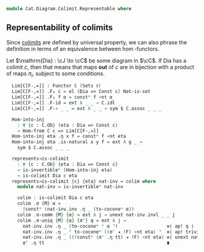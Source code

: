 <!--
```agda
open import Cat.Functor.Hom.Representable
open import Cat.Instances.Shape.Terminal
open import Cat.Diagram.Colimit.Base
open import Cat.Instances.Functor
open import Cat.Functor.Constant
open import Cat.Functor.Kan.Base
open import Cat.Functor.Compose
open import Cat.Functor.Hom
open import Cat.Prelude

import Cat.Reasoning
```
-->

```agda
module Cat.Diagram.Colimit.Representable where
```

## Representability of colimits

Since [colimits] are defined by universal property, we can also phrase
the definition in terms of an equivalence between $\hom$-functors.

[colimits]: Cat.Diagram.Colimit.Base.html

<!--
```agda
module _
  {o ℓ}
  {J : Precategory ℓ ℓ} {C : Precategory o ℓ} {Dia : Functor J C}
  where
  private
    module C = Cat.Reasoning C
    open Functor
    open _=>_
    open Corepresentation
    open Colimit
    open is-lan
```
-->

Let $\mathrm{Dia} : \cJ \to \cC$ be some diagram in $\cC$. If
$\mathrm{Dia}$ has a colimit $c$, then that means that maps **out** of
$c$ are in bijection with a product of maps $\pi_i$, subject to some
conditions.

```agda
  Lim[C[F-,=]] : Functor C (Sets ℓ)
  Lim[C[F-,=]] .F₀ c = el (Dia => Const c) Nat-is-set
  Lim[C[F-,=]] .F₁ f α = constⁿ f ∘nt α
  Lim[C[F-,=]] .F-id = ext λ _ _ → C.idl _
  Lim[C[F-,=]] .F-∘ _ _ = ext λ _ _ → sym $ C.assoc _ _ _

  Hom-into-inj
    : ∀ {c : C.Ob} (eta : Dia => Const c)
    → Hom-from C c => Lim[C[F-,=]]
  Hom-into-inj eta .η x f = constⁿ f ∘nt eta
  Hom-into-inj eta .is-natural x y f = ext λ g _ →
    sym $ C.assoc _ _ _

  represents→is-colimit
    : ∀ {c : C.Ob} {eta : Dia => Const c}
    → is-invertibleⁿ (Hom-into-inj eta)
    → is-colimit Dia c eta
  represents→is-colimit {c} {eta} nat-inv = colim where
    module nat-inv = is-invertibleⁿ nat-inv

    colim : is-colimit Dia c eta
    colim .σ {M} α =
      !constⁿ (nat-inv.inv .η _ (to-coconeⁿ α))
    colim .σ-comm {M} {α} = ext λ j → unext nat-inv.invl _ _ j
    colim .σ-uniq {M} {α} {σ'} q = ext λ j →
      nat-inv.inv .η _ (to-coconeⁿ ⌜ α ⌝)                  ≡⟨ ap! q ⟩
      nat-inv.inv .η _ ⌜ to-coconeⁿ ((σ' ◂ !F) ∘nt eta) ⌝  ≡⟨ ap! trivial! ⟩
      nat-inv.inv .η _ ((!constⁿ (σ' .η tt) ◂ !F) ∘nt eta) ≡⟨ unext nat-inv.invr _ _ ⟩
      σ' .η tt                                             ∎
```
